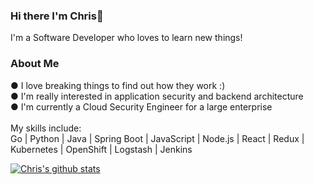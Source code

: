 ### Hi there I'm Chris👋
I'm a Software Developer who loves to learn new things!<br />

### About Me
● I love breaking things to find out how they work :)<br />
● I'm really interested in application security and backend architecture <br />
● I'm currently a Cloud Security Engineer for a large enterprise
<br />
<br />
My skills include:<br />
Go | Python | Java | Spring Boot | JavaScript | Node.js | React | Redux | Kubernetes | OpenShift | Logstash | Jenkins


[![Chris's github stats](https://github-readme-stats.vercel.app/api?username=Cking351&hide=stars&theme=dracula)](https://github.com/anuraghazra/github-readme-stats)


<!--
**Cking351/Cking351** is a ✨ _special_ ✨ repository because its `README.md` (this file) appears on your GitHub profile.

Here are some ideas to get you started:

- 🔭 I’m currently working on ...
- 🌱 I’m currently learning ...
- 👯 I’m looking to collaborate on ...
- 🤔 I’m looking for help with ...
- 💬 Ask me about ...
- 📫 How to reach me: ...
- 😄 Pronouns: ...
- ⚡ Fun fact: ...
-->
